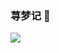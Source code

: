 ### 荨梦记 👋
<img align="left" src="https://github-readme-stats.vercel.app/api?username=cudd1y&show_icons=true&hide_border=true&theme=buefy" />

<!--
**cudd1y/cudd1y** is a ✨ _special_ ✨ repository because its `README.md` (this file) appears on your GitHub profile.



<img align="left" src="https://github-readme-stats.vercel.app/api?username=cudd1y&show_icons=true&icon_color=CE1D2D&text_color=718096&bg_color=ffffff&hide_title=true&hide_border=true&theme=buefy" />
Here are some ideas to get you started:

- 🔭 I’m currently working on ...
- 🌱 I’m currently learning ...
- 👯 I’m looking to collaborate on ...
- 🤔 I’m looking for help with ...
- 💬 Ask me about ...
- 📫 How to reach me: ...
- 😄 Pronouns: ...
- ⚡ Fun fact: ...
-->
